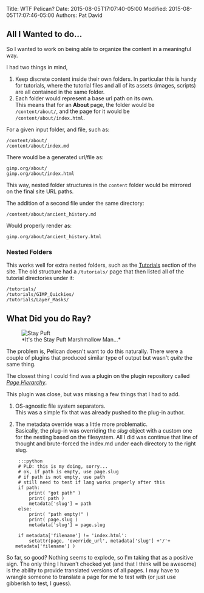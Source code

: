 Title: WTF Pelican?
Date: 2015-08-05T17:07:40-05:00
Modified: 2015-08-05T17:07:46-05:00
Authors: Pat David



## All I Wanted to do...

So I wanted to work on being able to organize the content in a meaningful way.

I had two things in mind,

1. Keep discrete content inside their own folders.
 In particular this is handy for tutorials, where the tutorial files and all of its assets (images, scripts) are all contained in the same folder.
2. Each folder would represent a base url path on its own.  
 This means that for an **About** page, the folder would be `/content/about/`, and the page for it would be `/content/about/index.html`.

For a given input folder, and file, such as:

`/content/about/`  
`/content/about/index.md`

There would be a generated url/file as:

`gimp.org/about/`  
`gimp.org/about/index.html`

This way, nested folder structures in the `content` folder would be mirrored on the final site URL paths.

The addition of a second file under the same directory:

`/content/about/ancient_history.md`

Would properly render as:

`gimp.org/about/ancient_history.html`



### Nested Folders

This works well for extra nested folders, such as the [Tutorials](/tutorials/) section of the site.
The old structure had a `/tutorials/` page that then listed all of the tutorial directories under it:

```
/tutorials/
/tutorials/GIMP_Quickies/
/tutorials/Layer_Masks/
```


## What Did you do Ray?
<figure>
<img src="https://upload.wikimedia.org/wikipedia/en/d/d8/Stay-puft-marshmallow-man.jpg" alt="Stay Puft" title='Ray, when someone asks you if you&rsquo;re a god, you say "YES"!' />
<figcaption>
*It's the Stay Puft Marshmallow Man...*
</figcaption>
</figure>

The problem is, Pelican doesn't want to do this naturally.
There were a couple of plugins that produced similar type of output but wasn't *quite* the same thing.

The closest thing I could find was a plugin on the plugin repository called [*Page Hierarchy*](https://github.com/akhayyat/pelican-page-hierarchy).

This plugin was close, but was missing a few things that I had to add.

1. OS-agnostic file system separators.   
This was a simple fix that was already pushed to the plug-in author.

2. The metadata override was a little more problematic.  
Basically, the plug-in was overriding the *slug* object with a custom one for the nesting based on the filesystem.
All I did was continue that line of thought and brute-forced the index.md under each directory to the right slug.

        :::python
        # PLD: this is my doing, sorry...
        # ok, if path is empty, use page.slug
        # if path is not empty, use path
        # still need to test if lang works properly after this
        if path:
            print( "got path" )
            print( path )
            metadata['slug'] = path
        else:
            print( "path empty!" )
            print( page.slug )
            metadata['slug'] = page.slug

        if metadata['filename'] != 'index.html':
            setattr(page, 'override_url', metadata['slug'] +'/'+ metadata['filename'] )

So far, so good?  Nothing seems to explode, so I'm taking that as a positive sign.
The only thing I haven't checked yet (and that I think will be awesome) is the ability to provide translated versions of all pages.
I may have to wrangle someone to translate a page for me to test with (or just use gibberish to test, I guess).

